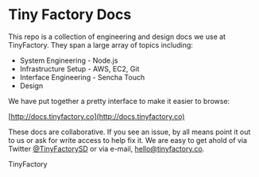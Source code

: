 # Tiny Factory Docs

This repo is a collection of engineering and design docs we use at TinyFactory.  They span a large array of topics including: 

- System Engineering - Node.js
- Infrastructure Setup - AWS, EC2, Git
- Interface Engineering - Sencha Touch
- Design

We have put together a pretty interface to make it easier to browse:

[http://docs.tinyfactory.co](http://docs.tinyfactory.co)

These docs are collaborative.  If you see an issue, by all means point it out to us or ask for write access to help fix it.  We are easy to get ahold of via Twitter [@TinyFactorySD](http://www.twitter.com/TinyFactorySD) or via e-mail, [hello@tinyfactory.co](mailto:hello@tinyfactory.co). 

TinyFactory